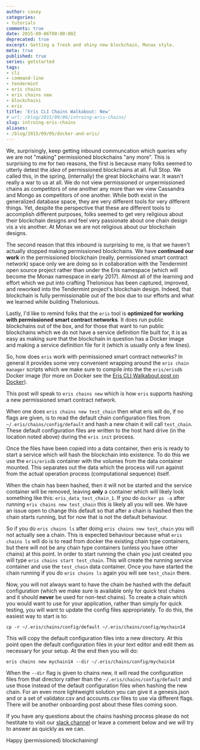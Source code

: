 ```yaml
---
author: casey
categories:
- tutorials
comments: true
date: 2015-09-06T00:00:00Z
deprecated: true
excerpt: Getting a fresh and shiny new blockchain, Monax style.
meta: true
published: true
series: getstarted
tags:
- cli
- command-line
- tendermint
- eris chains
- eris chains new
- blockchaini
- eris
title: 'Eris CLI Chains Walkabout: New'
# url: /blog/2015/09/06/introing-eris-chains/
slug: introing-eris-chains
aliases:
- /blog/2015/09/05/docker-and-eris/
---
```




We, surprisingly, keep getting inbound communcation which queries why we are not "making" permissioned blockchains "any more". This is surprising to me for two reasons, the first is because many folks seemed to utterly detest the *idea* of permissioned blockchains at all. Full Stop. We called this, in the spring, (internally) the great blockchains war. It wasn't really a war to us at all. We do not view permissioned or unpermissioned chains as competitors of one another any more than we view Cassandra and Mongo as competitors of one another. While both exist in the generalized database space, they are very different tools for very different things. Yet, despite the perspective that these are different tools to accomplish different purposes, folks seemed to get very religious about their blockchain designs and feel very passionate about one chain design vis a vis another. At Monax we are not religious about our blockchain designs.

The second reason that this inbound is surprising to me, is that we haven't actually stopped making permissioned blockchains. We have **continued our work** in the permissioned blockchain (really, permissioned smart contract network) space only we are doing so in collaboration with the Tendermint open source project rather than under the Eris namespace (which will become the Monax namespace in early 2017). Almost all of the learning and effort which we put into crafting Thelonious has been captured, improved, and reworked into the Tendermint project's blockchain design. Indeed, that blockchain is fully permissionable out of the box due to our efforts and what we learned while building Thelonious.

Lastly, I'd like to remind folks that the `eris` tool is **optimized for working with permissioned smart contract networks**. It does run public blockchains out of the box, and for those that want to run public blockchains which we do not have a service definition file built for, it is as easy as making sure that the blockchain in question has a Docker image and making a service definition file for it (which is usually only a few lines).

So, how does `eris` work with permissioned smart contract networks? In general it provides some very convenient wrapping around the `eris chain manager` scripts which we make sure to compile into the the `eris/erisdb` Docker image (for more on Docker see the [Eris CLI Walkabout post on Docker](/2015/09/05/docker-and-eris/)).

This post will speak to `eris chains new` which is how `eris` supports hashing a new permissioned smart contract network.

When one does `eris chains new test_chain` then what eris will do, if no flags are given, is to read the default chain configuration files from `~/.eris/chains/config/default` and hash a new chain it will call `test_chain`. These default configuration files are written to the host hard drive (in the location noted above) during the `eris init` process.

Once the files have been copied into a data container, then eris is ready to start a service which will hash the blockchain into existence. To do this we use the `eris/erisdb` container with the volumes from the data container mounted. This separates out the data which the process will run against from the actual operation process (computational sequence) itself.

When the chain has been hashed, then it will not be started and the service container will be removed, leaving **only** a container which will likely look something like this: `eris_data_test_chain_1`. If you do `docker ps -a` after running `eris chains new test_chain` this is likely all you will see. We have an issue open to change this default so that after a chain is hashed then the chain starts running, but for now that is not the default behaviour.

So if you do `eris chains ls` after doing `eris chains new test_chain` you will not actually see a chain. This is expected behaviour because what `eris chains ls` will do is to read from docker the existing chain type containers, but there will not be any chain type containers (unless you have other chains) at this point. In order to start running the chain you just created you will type `eris chains start test_chain`. This will create the running service container and use the `test_chain` data container. Once you have started the chain running if you do `eris chains ls` again you will see `test_chain` there.

Now, you will not always want to have the chain be hashed with the default configuration (which we make sure is available only for quick test chains and it should **never** be used for non-test chains). To create a chain which you would want to use for your application, rather than simply for quick testing, you will want to update the config files appropriately. To do this, the easiest way to start is to:

```
cp -r ~/.eris/chains/config/default ~/.eris/chains/config/mychain14
```

This will copy the default configuration files into a new directory. At this point open the default configuration files in your text editor and edit them as necessary for your setup. At the end then you will do:

```
eris chains new mychain14 --dir ~/.eris/chains/config/mychain14
```

When the `--dir` flag is given to chains new, it will read the configuration files from that directory rather than the `~/.eris/chains/config/default` and use those instead of the default configuration files when hashing the new chain. For an even more lightweight solution you can give it a genesis.json and or a set of validator.csv and accounts.csv files to use via different flags. There will be another onboarding post about these files coming soon.

If you have any questions about the chains hashing process please do not hestitate to visit our [slack channel](https://slack.monax.io) or leave a comment below and we will try to answer as quickly as we can.

Happy (permissioned) blockchaining!
